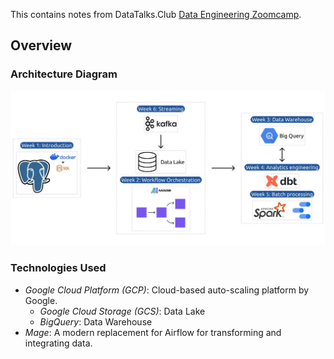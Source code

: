 This contains notes from DataTalks.Club [Data Engineering Zoomcamp](https://github.com/DataTalksClub/data-engineering-zoomcamp).

## Overview

### Architecture Diagram
![](resources/architecture/architecture.jpeg)

### Technologies Used
* *Google Cloud Platform (GCP)*: Cloud-based auto-scaling platform by Google. 
  * *Google Cloud Storage (GCS)*: Data Lake
  * *BigQuery*: Data Warehouse
* *Mage*: A modern replacement for Airflow for transforming and integrating data.
    

